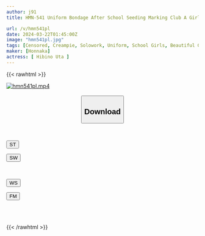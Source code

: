 ```yaml
---
author: j91
title: HMN-541 Uniform Bondage After School Seeding Marking Club A Girl Who Continues To Creampie Until She Gets Pregnant Uta Hibino

url: /v/hmn541pl
date: 2024-03-22T01:45:00Z
image: "hmn541pl.jpg"
tags: [Censored, Creampie, Solowork, Uniform, School Girls, Beautiful Girl, Slut	]
maker: [Honnaka]
actress: [ Hibino Uta ]
---
```



{{< rawhtml >}}

<div class="video" data-videoid="Pyg0Zj7oO9i0JVA">
    <a href="javascript:;">
        <img src="/v/hmn541pl/hmn541pl.jpg" width="WIDTH" height="HEIGHT" alt="hmn541pl.mp4" loading="lazy">
    </a>
</div>

<script type="text/javascript" src="https://j91.asia/asset/on-demand-st.js"></script>

<br>
  <link rel="stylesheet" href="https://j91.asia/asset/bs5.css">
  
  <center>
  <button class="btn btn-primary" type="button" data-bs-toggle="collapse" data-bs-target=".multi-collapse" aria-expanded="false" aria-controls="multiCollapseExample1 multiCollapseExample2"><h2>Download</h2></button></center>
</p>
<div class="row">
  <div class="col">
    <div class="collapse multi-collapse" id="multiCollapseExample1">
      <div class="card card-body">
	      	      <br>
<div class="buttons">  
<p><a href="https://streamtape.to/v/Pyg0Zj7oO9i0JVA" target="_blank"><button class="btn-hover color-3"><i class="fa fa-download"></i> ST</button></a></p>
<p><a href="https://asnwish.com/gwtvhjpcjxzb" target="_blank"><button class="btn-hover color-2"><i class="fa fa-download"></i> SW</button></a></p></div>
    </div>
  </div>
</div>
  <div class="col">
    <div class="collapse multi-collapse" id="multiCollapseExample2">
      <div class="card card-body">
	      <br>
<div class="buttons">
<p><a href="https://wolfstream.tv/y62lyj79nojz"><button class="btn-hover color-9"><i class="fa fa-download"></i> WS</button></a></p>
<p><a href="https://filemoon.sx/d/5kov2h37wccp"><button class="btn-hover color-8"><i class="fa fa-download"></i> FM</button></a></p></div>
<br><br>
      </div>
    </div>
  </div>
</div>

{{< /rawhtml >}}